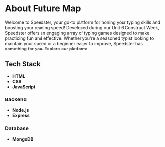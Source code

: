 # About Future Map

Welcome to Speedster, your go-to platform for honing your typing skills and boosting your reading speed! Developed during our Unit 6 Construct Week, Speedster offers an engaging array of typing games designed to make practicing fun and effective. Whether you're a seasoned typist looking to maintain your speed or a beginner eager to improve, Speedster has something for you.
Explore our platform:




## Tech Stack

- **HTML**
- **CSS**
- **JavaScript**

### Backend

- **Node.js**
- **Express**

### Database

- **MongoDB**





